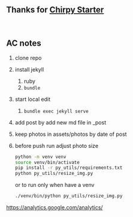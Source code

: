 ## Thanks for [**Chirpy Starter**](https://github.com/cotes2020/chirpy-starter)
<br/>

## AC notes

1. clone repo
2. install jekyll
   1. ruby
   2. ```bundle```
3. start local edit
   1. ```bundle exec jekyll serve```
4. add post by add new md file in _post
5. keep photos in assets/photos by date of post
6. before push run adjust photo size

   ```bash
   python -m venv venv
   source venv/bin/activate
   pip install -r py_utils/requirements.txt
   python py_utils/resize_img.py
   ```

   or to run only when have a venv

   ```bash
   ./venv/bin/python py_utils/resize_img.py
   ```



https://analytics.google.com/analytics/
